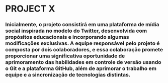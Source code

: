 # PROJECT X
### Inicialmente, o projeto consistirá em uma plataforma de mídia social inspirada no modelo do Twitter, desenvolvida com propósitos educacionais e incorporando algumas modificações exclusivas. A equipe responsável pelo projeto é composta por dois colaboradores, e essa colaboração promete proporcionar uma significativa oportunidade de aprimoramento das habilidades em controle de versão usando o Git e a plataforma GitHub, além de aprimorar o trabalho em equipe e a sincronização de tecnologias distintas.
